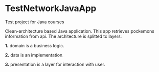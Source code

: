 # TestNetworkJavaApp
Test project for Java courses

Clean-architecture based Java application. This app retrieves pockemons information from api. The architecture is splitted to layers:

**1.** domain is a business logic.

**2.** data is an implementation.

**3.** presentation is a layer for interaction with user.
